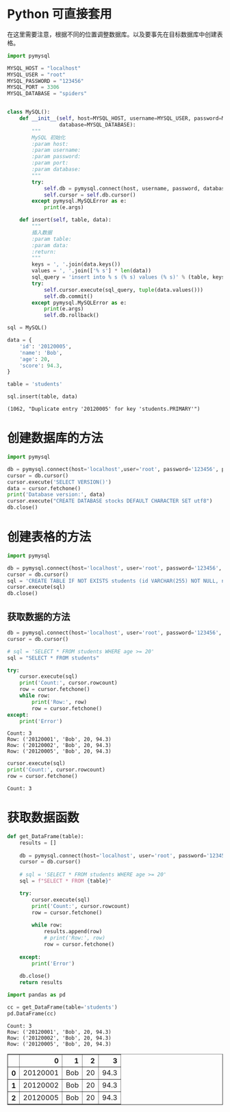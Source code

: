 # Python 可直接套用

在这里需要注意，根据不同的位置调整数据库。以及要事先在目标数据库中创建表格。


```python
import pymysql

MYSQL_HOST = "localhost"
MYSQL_USER = "root"
MYSQL_PASSWORD = "123456"
MYSQL_PORT = 3306
MYSQL_DATABASE = "spiders"


class MySQL():
    def __init__(self, host=MYSQL_HOST, username=MYSQL_USER, password=MYSQL_PASSWORD, port=MYSQL_PORT,
                 database=MYSQL_DATABASE):
        """
        MySQL 初始化
        :param host:
        :param username:
        :param password:
        :param port:
        :param database:
        """
        try:
            self.db = pymysql.connect(host, username, password, database, charset='utf8', port=port)
            self.cursor = self.db.cursor()
        except pymysql.MySQLError as e:
            print(e.args)

    def insert(self, table, data):
        """
        插入数据
        :param table:
        :param data:
        :return:
        """
        keys = ', '.join(data.keys())
        values = ', '.join(['% s'] * len(data))
        sql_query = 'insert into % s (% s) values (% s)' % (table, keys, values)
        try:
            self.cursor.execute(sql_query, tuple(data.values()))
            self.db.commit()
        except pymysql.MySQLError as e:
            print(e.args)
            self.db.rollback()
```


```python
sql = MySQL()
```


```python
data = {
    'id': '20120005',
    'name': 'Bob',
    'age': 20,
    'score': 94.3,
}

table = 'students'
```


```python
sql.insert(table, data)
```

    (1062, "Duplicate entry '20120005' for key 'students.PRIMARY'")

# 创建数据库的方法

```python
import pymysql  

db = pymysql.connect(host='localhost',user='root', password='123456', port=3306)  
cursor = db.cursor()  
cursor.execute('SELECT VERSION()')  
data = cursor.fetchone()  
print('Database version:', data)  
cursor.execute("CREATE DATABASE stocks DEFAULT CHARACTER SET utf8")  
db.close()
```



# 创建表格的方法


```python
import pymysql

db = pymysql.connect(host='localhost', user='root', password='123456', port=3306, db='spiders')
cursor = db.cursor()
sql = 'CREATE TABLE IF NOT EXISTS students (id VARCHAR(255) NOT NULL, name VARCHAR(255) NOT NULL, age INT NOT NULL, score FLOAT NOT NULL, PRIMARY KEY (id))'
cursor.execute(sql)
db.close()
```

## 获取数据的方法


```python
db = pymysql.connect(host='localhost', user='root', password='123456', port=3306, db='spiders')
cursor = db.cursor()

# sql = 'SELECT * FROM students WHERE age >= 20'
sql = "SELECT * FROM students"

try:
    cursor.execute(sql)
    print('Count:', cursor.rowcount)
    row = cursor.fetchone()
    while row:
        print('Row:', row)
        row = cursor.fetchone()
except:
    print('Error')
```

    Count: 3
    Row: ('20120001', 'Bob', 20, 94.3)
    Row: ('20120002', 'Bob', 20, 94.3)
    Row: ('20120005', 'Bob', 20, 94.3)



```python
cursor.execute(sql)
print('Count:', cursor.rowcount)
row = cursor.fetchone()
```

    Count: 3


# 获取数据函数


```python
def get_DataFrame(table):
    results = []
    
    db = pymysql.connect(host='localhost', user='root', password='123456', port=3306, db='spiders')
    cursor = db.cursor()
    
    # sql = 'SELECT * FROM students WHERE age >= 20'
    sql = f"SELECT * FROM {table}"

    try:
        cursor.execute(sql)
        print('Count:', cursor.rowcount)
        row = cursor.fetchone()
        
        while row:
            results.append(row)
            # print('Row:', row)
            row = cursor.fetchone()
            
    except:
        print('Error')
    
    db.close()
    return results
```


```python
import pandas as pd

cc = get_DataFrame(table='students')
pd.DataFrame(cc)
```

    Count: 3
    Row: ('20120001', 'Bob', 20, 94.3)
    Row: ('20120002', 'Bob', 20, 94.3)
    Row: ('20120005', 'Bob', 20, 94.3)





<div>
<style scoped>
    .dataframe tbody tr th:only-of-type {
        vertical-align: middle;
    }

    .dataframe tbody tr th {
        vertical-align: top;
    }
    
    .dataframe thead th {
        text-align: right;
    }
</style>
<table border="1" class="dataframe">
  <thead>
    <tr style="text-align: right;">
      <th></th>
      <th>0</th>
      <th>1</th>
      <th>2</th>
      <th>3</th>
    </tr>
  </thead>
  <tbody>
    <tr>
      <th>0</th>
      <td>20120001</td>
      <td>Bob</td>
      <td>20</td>
      <td>94.3</td>
    </tr>
    <tr>
      <th>1</th>
      <td>20120002</td>
      <td>Bob</td>
      <td>20</td>
      <td>94.3</td>
    </tr>
    <tr>
      <th>2</th>
      <td>20120005</td>
      <td>Bob</td>
      <td>20</td>
      <td>94.3</td>
    </tr>
  </tbody>
</table>
</div>




```python

```
